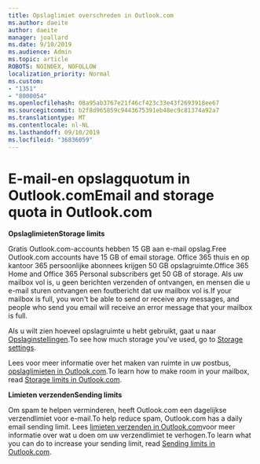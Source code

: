 ```yaml
---
title: Opslaglimiet overschreden in Outlook.com
ms.author: daeite
author: daeite
manager: joallard
ms.date: 9/10/2019
ms.audience: Admin
ms.topic: article
ROBOTS: NOINDEX, NOFOLLOW
localization_priority: Normal
ms.custom:
- "1351"
- "8000054"
ms.openlocfilehash: 08a95ab3767e21f46cf423c33e43f2693918ee67
ms.sourcegitcommit: b2f8d965859c9443675391eb48ec9c81374a92a7
ms.translationtype: MT
ms.contentlocale: nl-NL
ms.lasthandoff: 09/10/2019
ms.locfileid: "36836059"
---
```

# <a name="email-and-storage-quota-in-outlookcom"></a><span data-ttu-id="0223d-102">E-mail-en opslagquotum in Outlook.com</span><span class="sxs-lookup"><span data-stu-id="0223d-102">Email and storage quota in Outlook.com</span></span>

<span data-ttu-id="0223d-103">**Opslaglimieten**</span><span class="sxs-lookup"><span data-stu-id="0223d-103">**Storage limits**</span></span>

<span data-ttu-id="0223d-104">Gratis Outlook.com-accounts hebben 15 GB aan e-mail opslag.</span><span class="sxs-lookup"><span data-stu-id="0223d-104">Free Outlook.com accounts have 15 GB of email storage.</span></span> <span data-ttu-id="0223d-105">Office 365 thuis en op kantoor 365 persoonlijke abonnees krijgen 50 GB opslagruimte.</span><span class="sxs-lookup"><span data-stu-id="0223d-105">Office 365 Home and Office 365 Personal subscribers get 50 GB of storage.</span></span> <span data-ttu-id="0223d-106">Als uw mailbox vol is, u geen berichten verzenden of ontvangen, en mensen die u e-mail sturen ontvangen een foutbericht dat uw mailbox vol is.</span><span class="sxs-lookup"><span data-stu-id="0223d-106">If your mailbox is full, you won't be able to send or receive any messages, and people who send you email will receive an error message that your mailbox is full.</span></span>

<span data-ttu-id="0223d-107">Als u wilt zien hoeveel opslagruimte u hebt gebruikt, gaat u naar [Opslaginstellingen](https://outlook.live.com/mail/options/general/storage).</span><span class="sxs-lookup"><span data-stu-id="0223d-107">To see how much storage you've used, go to [Storage settings](https://outlook.live.com/mail/options/general/storage).</span></span>

<span data-ttu-id="0223d-108">Lees voor meer informatie over het maken van ruimte in uw postbus, [opslaglimieten in Outlook.com](https://support.office.com/article/7ac99134-69e5-4619-ac0b-2d313bba5e9e).</span><span class="sxs-lookup"><span data-stu-id="0223d-108">To learn how to make room in your mailbox, read [Storage limits in Outlook.com](https://support.office.com/article/7ac99134-69e5-4619-ac0b-2d313bba5e9e).</span></span>

<span data-ttu-id="0223d-109">**Limieten verzenden**</span><span class="sxs-lookup"><span data-stu-id="0223d-109">**Sending limits**</span></span>

<span data-ttu-id="0223d-110">Om spam te helpen verminderen, heeft Outlook.com een dagelijkse verzendlimiet voor e-mail.</span><span class="sxs-lookup"><span data-stu-id="0223d-110">To help reduce spam, Outlook.com has a daily email sending limit.</span></span> <span data-ttu-id="0223d-111">Lees [limieten verzenden in Outlook.com](https://support.office.com/article/279ee200-594c-40f0-9ec8-bb6af7735c2e)voor meer informatie over wat u doen om uw verzendlimiet te verhogen.</span><span class="sxs-lookup"><span data-stu-id="0223d-111">To learn what you can do to increase your sending limit, read [Sending limits in Outlook.com](https://support.office.com/article/279ee200-594c-40f0-9ec8-bb6af7735c2e).</span></span>